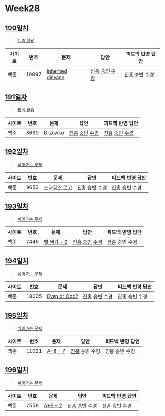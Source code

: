 # Week28

## [190일차](Day190)

> [트리 활용](https://www.acmicpc.net/group/workbook/view/9797/34886)

| 사이트 | 번호 | 문제                 | 답안                | 피드백 반영 답안    |
| ------ | ---- | -------------------- | ------------------- | ------------------- |
| 백준   | 10897    | [Inherited disease](https://www.acmicpc.net/problem/10897) | [진홍](Day190/bj10897_kjh.java) [승빈](Day190/bj10897_wsb.java) [수경](Day190/bj10897_hsk.js) | [진홍](Day190/bj10897_kjh_fb.java) [승빈](Day190/bj10897_wsb_fb.java) [수경](Day190/bj10897_hsk_fb.js) |

## [191일차](Day191)

> [트리 활용](https://www.acmicpc.net/group/workbook/view/9797/34950)

| 사이트 | 번호 | 문제                 | 답안                | 피드백 반영 답안    |
| ------ | ---- | -------------------- | ------------------- | ------------------- |
| 백준   | 8680 | [Drzewko](https://www.acmicpc.net/problem/8680) | [진홍](Day191/bj8680_kjh.java) [승빈](Day191/bj8680_wsb.java) [수경](Day191/bj8680_hsk.js) | [진홍](Day191/bj8680_kjh.java) [승빈](Day191/bj8680_wsb.java) [수경](Day191/bj8680_hsk.js) |

## [192일차](Day192)

> [쉬어가는 문제](https://www.acmicpc.net/group/workbook/view/9797/34963)

| 사이트 | 번호 | 문제                 | 답안                | 피드백 반영 답안    |
| ------ | ---- | -------------------- | ------------------- | ------------------- |
| 백준   | 9653 | [스타워즈 로고](https://www.acmicpc.net/problem/9653) | [진홍](Day192/bj9653_kjh.java) [승빈](Day192/bj9653_wsb.java) [수경](Day192/bj9653_hsk.js) | [진홍](Day192/bj9653_kjh.java) [승빈](Day192/bj9653_wsb.java) [수경](Day192/bj9653_hsk.js) |

## [193일차](Day193)

> [쉬어가는 문제](https://www.acmicpc.net/group/workbook/view/9797/35019)

| 사이트 | 번호 | 문제                 | 답안                | 피드백 반영 답안    |
| ------ | ---- | -------------------- | ------------------- | ------------------- |
| 백준   | 2446    | [별 찍기 - 9](https://www.acmicpc.net/problem/2446) | [진홍](Day193/bj2446_kjh.java) [승빈](Day193/bj2446_wsb.java) [수경](Day193/bj2446_hsk.js) | [진홍](Day193/bj2446_kjh) 승빈 수경 |

## [194일차](Day194)

> [쉬어가는 문제](https://www.acmicpc.net/group/workbook/view/9797/35065)

| 사이트 | 번호 | 문제                 | 답안                | 피드백 반영 답안    |
| ------ | ---- | -------------------- | ------------------- | ------------------- |
| 백준   | 18005 | [Even or Odd?](https://www.acmicpc.net/problem/18005) | [진홍](Day194/bj18005_kjh.java) [승빈](Day194/bj18005_wsb.java) [수경](Day194/bj18005_hsk.js) | 진홍 승빈 수경 |

## [195일차](Day195)

> [쉬어가는 문제](https://www.acmicpc.net/group/workbook/view/9797/35069)

| 사이트 | 번호 | 문제                 | 답안                | 피드백 반영 답안    |
| ------ | ---- | -------------------- | ------------------- | ------------------- |
| 백준   | 11021 | [A+B - 7](https://www.acmicpc.net/problem/11021) | [진홍](Day195/bj11021_kjh.java) 승빈 수경 | 진홍 승빈 수경 |

## [196일차](Day196)

> [쉬어가는 문제](https://www.acmicpc.net/group/workbook/view/9797/35104)

| 사이트 | 번호 | 문제                 | 답안                | 피드백 반영 답안    |
| ------ | ---- | -------------------- | ------------------- | ------------------- |
| 백준   | 2558    | [A+B - 2](https://www.acmicpc.net/problem/2558) | 진홍 승빈 수경 | 진홍 승빈 수경 |
